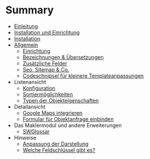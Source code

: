 # Summary

* [Einleitung](README.md)
* [Installation und Einrichtung](installation_und_einrichtung.md)
* [Installation](installation.md)
* [Allgemein](allgemein.md)
   * [Einrichtung](einrichtung.md)
   * [Bezeichnungen & Übersetzungen](bezeichnungen_&_ubersetzungen.md)
   * [Zusätzliche Felder](zusatzliche_felder.md)
   * [Seo, Sitemap & Co.](seo,_sitemap_&_co.md)
   * [Codeschnipsel für kleinere Templateanpassungen](codeschnipsel_fur_kleinere_templateanpassungen.md)
* Listenansicht
   * [Konfiguration](konfiguration.md)
   * [Sortiermöglichkeiten](sortiermoglichkeiten.md)
   * [Typen der Objekteigenschaften](typen_der_objekteigenschaften.md)
* Detailansicht
   * [Google Maps integrieren](google_maps_integrieren.md)
   * [Formular für Objektanfrage einbinden](formular_fur_objektanfrage_einbinden.md)
* Das Maklermodul und andere Erweiterungen
   * [SWGlossar](swglossar.md)
* Hinweise
   * [Anpassung der Darstellung](anpassung_der_darstellung.md)
   * [Welche Feldschlüssel gibt es?](welche_feldschlussel_gibt_es.md)

